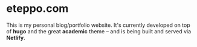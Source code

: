 # eteppo.com

This is my personal blog/portfolio website. It's currently developed on top of **hugo** and the great **academic** theme – and is being built and served via **Netlify**.
